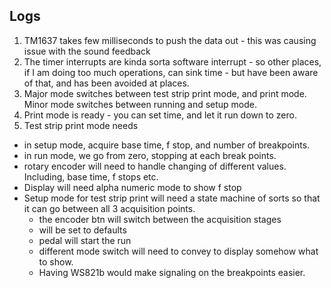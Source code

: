 ## Logs

1. TM1637 takes few milliseconds to push the data out - this was causing issue with the sound feedback
2. The timer interrupts are kinda sorta software interrupt - so other places, if I am doing too much operations, can sink time - but have been aware of that, and has been avoided at places.
3. Major mode switches between test strip print mode, and print mode. Minor mode switches between running and setup mode.
4. Print mode is ready - you can set time, and let it run down to zero.
5. Test strip print mode needs

- in setup mode, acquire base time, f stop, and number of breakpoints.
- in run mode, we go from zero, stopping at each break points.
- rotary encoder will need to handle changing of different values. Including, base time, f stops etc.
- Display will need alpha numeric mode to show f stop
- Setup mode for test strip print will need a state machine of sorts so that it can go between all 3 acquisition points.
  - the encoder btn will switch between the acquisition stages
  - will be set to defaults
  - pedal will start the run
  - different mode switch will need to convey to display somehow what to show.
  - Having WS821b would make signaling on the breakpoints easier.
